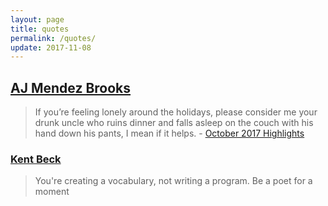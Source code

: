 ```yaml
---
layout: page
title: quotes
permalink: /quotes/
update: 2017-11-08
---
```


## [AJ Mendez Brooks][aj mendez]

> If you’re feeling lonely around the holidays, please consider me your drunk uncle who ruins dinner and falls asleep on the couch with his hand down his pants, I mean if it helps. - [October 2017 Highlights][aj oct 2017]

### [Kent Beck][kent beck]

> You're creating a vocabulary, not writing a program. Be a poet for a moment

[aj mendez]: http://ajmendezbrooks.com/
[aj oct 2017]: http://mailchi.mp/ajmendezbrooks/represent-team-aj-467805
[kent beck]: https://twitter.com/KentBeck
